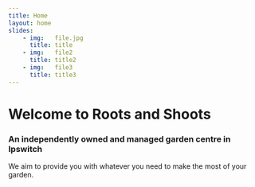 ```yaml
---
title: Home
layout: home
slides:
    - img:   file.jpg 
      title: title
    - img:   file2
      title: title2
    - img:   file3
      title: title3
---
```


# Welcome to Roots and Shoots

### An independently owned and managed garden centre in Ipswitch

We aim to provide you with whatever you need to make the most of your garden.




